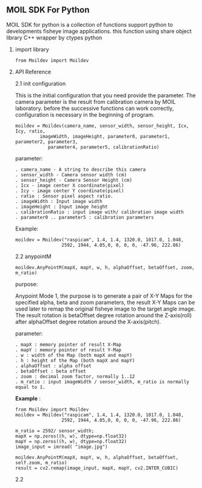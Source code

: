 ## MOIL SDK For Python

MOIL SDK for python is a collection of functions support python to developments fisheye image applications. this function using share object library C++ wrapper by ctypes python

1. import library

   ```
   from Moildev import Moildev
   ```

2. API Reference

   2.1 init configuration

   This is the initial configuration that you need provide the parameter. The camera parameter is the result from calibration camera by MOIL laboratory.  before the successive functions can work correctly, configuration is necessary in the beginning of program.

   ```
   moildev = Moildev(camera_name, sensor_width, sensor_height, Icx, Icy, ratio, 
   			imageWidth, imageHeight, parameter0, parameter1, parameter2, parameter3,
               parameter4, parameter5, calibrationRatio)
   ```

   parameter:

   ```
   . camera_name - A string to describe this camera
   . sensor_width - Camera sensor width (cm)
   . sensor_height - Camera Sensor Height (cm)
   . Icx - image center X coordinate(pixel)
   . Icy - image center Y coordinate(pixel)
   . ratio : Sensor pixel aspect ratio.
   . imageWidth : Input image width
   . imageHeight : Input image height  
   . calibrationRatio : input image with/ calibration image width
   . parameter0 .. parameter5 : calibration parameters
   ```

   Example:

   ```
   moildev = Moildev("raspicam", 1.4, 1.4, 1320.0, 1017.0, 1.048, 
   					2592, 1944, 4.05,0, 0, 0, 0, -47.96, 222.86)
   ```

   2.2 anypointM

   ```
   moildev.AnyPointM(mapX, mapY, w, h, alphaOffset, betaOffset, zoom, m_ratio)
   ```

   purpose:

   Anypoint Mode 1, the purpose is to generate a pair of X-Y Maps for the specified alpha, beta and zoom parameters, the result X-Y Maps can be used later to remap the original fisheye image to the target angle image. The result rotation is betaOffset degree rotation around the Z-axis(roll) after alphaOffset degree rotation around the X-axis(pitch).

   parameter:

   ```
   . mapX : memory pointer of result X-Map   
   . mapY : memory pointer of result Y-Map
   . w : width of the Map (both mapX and mapY)
   . h : height of the Map (both mapX and mapY)
   . alphaOffset : alpha offset 
   . betaOffset : beta offset
   . zoom : decimal zoom factor, normally 1..12
   . m_ratio : input imageWidth / sensor_width, m_ratio is normally equal to 1.  
   ```

   **Example** :

   ```
   from Moildev import Moildev
   moildev = Moildev("raspicam", 1.4, 1.4, 1320.0, 1017.0, 1.048, 
   					2592, 1944, 4.05,0, 0, 0, 0, -47.96, 222.86)
   
   m_ratio = 2592/ sensor_width;
   mapX = np.zeros((h, w), dtype=np.float32)
   mapY = np.zeros((h, w), dtype=np.float32)
   image_input = imread( "image.jpg")
   
   moildev.AnyPointM(mapX, mapY, w, h, alphaOffset, betaOffset, self.zoom, m_ratio)
   result = cv2.remap(image_input, mapX, mapY, cv2.INTER_CUBIC)
   ```

   2.2 

